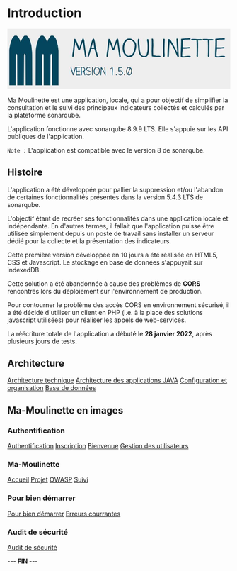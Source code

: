 # Introduction

![Ma-Moulinette](/documentation/ressources/home-000.jpg)

Ma Moulinette est une application, locale, qui a pour objectif de simplifier la consultation et le suivi des principaux indicateurs collectés et calculés par la plateforme sonarqube.

L'application fonctionne avec sonarqube 8.9.9 LTS. Elle s'appuie sur les API publiques de l'application.

`Note :` L'application est compatible avec le version 8 de sonarqube.

## Histoire

L'application a été développée pour pallier la suppression et/ou l'abandon de certaines fonctionnalités présentes dans la version 5.4.3 LTS de sonarqube.

L'objectif étant de recréer ses fonctionnalités dans une application locale et indépendante. En d'autres termes, il fallait que l'application puisse être utilisée simplement depuis un poste de travail sans installer un serveur dédié pour la collecte et la présentation des indicateurs.

Cette première version développée en 10 jours a été réalisée en HTML5, CSS et Javascript. Le stockage en base de données s'appuyait sur indexedDB.

Cette solution a été abandonnée à cause des problèmes de **CORS** rencontrés lors du déploiement sur l'environnement de production.

Pour contourner le problème des accès CORS en environnement sécurisé, il a été décidé d'utiliser un client en PHP (i.e. à la place des solutions javascript utilisées) pour réaliser les appels de web-services.

La réécriture totale de l'application a débuté le **28 janvier 2022**, après plusieurs jours de tests.

## Architecture

[Architecture technique](/documentation/architecture-technique.md)
[Architecture des applications JAVA](/documentation/architecture-java.md)
[Configuration et organisation](/documentation/architecture-organisation.md)
[Base de données](/documentation/architecture-base-de-donnees.md)

## Ma-Moulinette en images

### Authentification

[Authentification](/documentation/authentification.md)
[Inscription](/documentation/inscription.md)
[Bienvenue]((/documentation/bienvenue.md))
[Gestion des utilisateurs](utilisateur.md)

### Ma-Moulinette

[Accueil](/documentation/accueil.md)
[Projet](/documentation/projet.md)
[OWASP](/documentation/owasp.md)
[Suivi](/documentation/suivi.md)

### Pour bien démarrer

[Pour bien démarrer](/documentation/pour_bien_démarre.md)
[Erreurs courrantes](/documentation/erreur.md)

### Audit de sécurité

[Audit de sécurité](/documentation/audit.md)

-**-- FIN --**-

